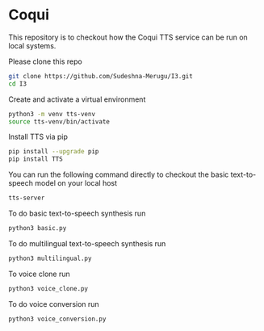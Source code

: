 # Coqui

This repository is to checkout how the Coqui TTS service can be run on local systems. 

Please clone this repo
```bash
git clone https://github.com/Sudeshna-Merugu/I3.git
cd I3
```

Create and activate a virtual environment
```bash
python3 -m venv tts-venv
source tts-venv/bin/activate
```

Install TTS via pip
```bash
pip install --upgrade pip
pip install TTS
```

You can run the following command directly to checkout the basic text-to-speech model on your local host
```bash
tts-server
```


To do basic text-to-speech synthesis run
```bash
python3 basic.py
```

To do multilingual text-to-speech synthesis run
```bash
python3 multilingual.py
```

To voice clone run
```bash
python3 voice_clone.py
```

To do voice conversion run
```bash
python3 voice_conversion.py
```
